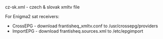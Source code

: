 cz-sk.xml - czech & slovak xmltv file

For Enigma2 sat receivers:
- CrossEPG - download frantisheq_xmltv.conf to /usr/crossepg/providers
- ImportEPG - download frantisheq.sources.xml to /etc/epgimport
